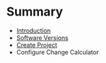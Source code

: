 # Summary

* [Introduction](README.md)
* [Software Versions](software_versions.md)
* [Create Project](create_project.md)
* Configure Change Calculator


